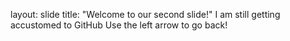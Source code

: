 
layout: slide
title: "Welcome to our second slide!"
I am still getting accustomed to GitHub
Use the left arrow to go back!

